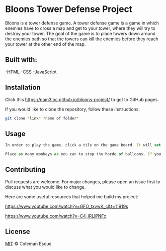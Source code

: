 # Bloons Tower Defense Project

Bloons is a tower defense game. A tower defense game is a game in which enemies have to cross a map and get to your tower, where they will try to destroy your tower. The goal of the game is to place towers down around the enemies path so that the towers can kill the enemies before they reach your tower at the other end of the map.

## Built with:

-HTML
-CSS
-JavaScript

## Installation

Click this https://nam3loc.github.io/bloons-project/ to get to GitHub pages.

If you would like to clone the repository, follow these instructions:

```bash
git clone *link* *name of folder*
```

## Usage

```javascript
In order to play the game, click a tile on the game board. It will set down a monkey and the monkey will begin throwing darts at the balloons to try and pop them before they make it to the other side of the map.

Place as many monkeys as you can to stop the horde of balloons. If you lose all of your health, the game will end and you will lose.
```

## Contributing

Pull requests are welcome. For major changes, please open an issue first to discuss what you would like to change.

Here are some useful resources that helped me build my project:

https://www.youtube.com/watch?v=GFO_txvwK_c&t=11919s

https://www.youtube.com/watch?v=C4_iRLlPNFc

## License

[MIT](https://choosealicense.com/licenses/mit/) &copy; Coleman Escue
